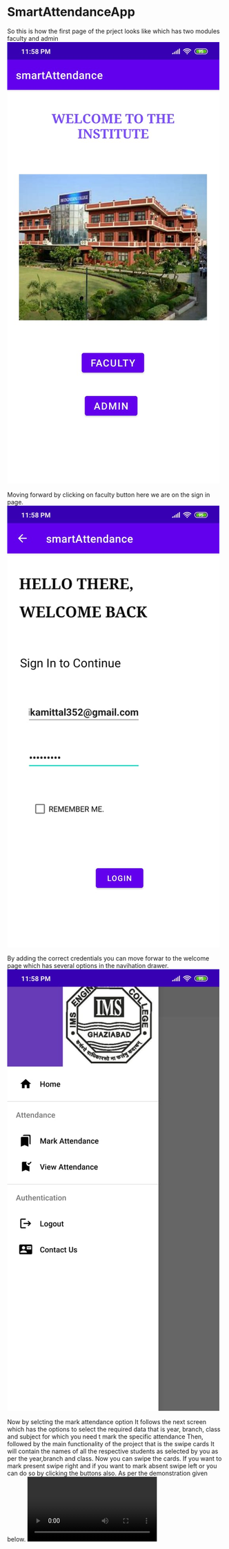 # SmartAttendanceApp
So this is how the first page of the prject looks like which has two modules faculty and admin
![](images/frontpage.jpeg)

Moving forward by clicking on faculty button here we are on the sign in page.
![](images/facultysignin.jpeg)

By adding the correct credentials you can move forwar to the welcome page which has several options in the navihation drawer.
![](images/welcomepage.jpeg)

Now by selcting the mark attendance option It follows the next screen which has the options to select the required data that is year, branch, class and subject for which you need t mark the specific attendance
Then, followed by the main functionality of the project that is the swipe cards
It will contain the names of all the respective students as selected by you as per the year,branch and class.
Now you can swipe the cards. If you want to mark present swipe right and if you want to mark absent swipe left or you can do so by clicking the buttons also.
As per the demonstration given below.
![](images/markattendance.mp4)


